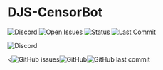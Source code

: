 # DJS-CensorBot
<p align="left">
  <a href="https://larkx.xyz/discord">
    <img src="https://img.shields.io/discord/713029382461063232?color=%237289DA&style=for-the-badge"
         alt="Discord">
  </a>
  <a href="https://github.com/larkify/djs-censorbot/">
    <img src="https://img.shields.io/github/issues/larkify/djs-censorbot?style=for-the-badge"
         alt="Open Issues">
  </a>
  <a href="https://github.com/Larkify/DJS-CensorBot">
    <img src="https://img.shields.io/github/license/larkify/djs-censorbot?color=%23D68AFF&style=for-the-badge"
         alt="Status">
  </a>
   <a href="https://github.com/Larkify/DJS-CensorBot">
    <img src="https://img.shields.io/github/license/larkify/djs-censorbot?color=%23D68AFF&style=for-the-badge"
         alt="Last Commit">
  </a>
</p>

<img alt="Discord" src="https://img.shields.io/discord/713029382461063232?color=%237289DA&style=for-the-badge"><p><<img alt="GitHub issues" src="https://img.shields.io/github/issues/larkify/djs-censorbot?style=for-the-badge"><img alt="GitHub" src="https://img.shields.io/github/license/larkify/djs-censorbot?color=%23D68AFF&style=for-the-badge"><img alt="GitHub last commit" src="https://img.shields.io/github/last-commit/larkify/djs-censorbot?style=for-the-badge">
